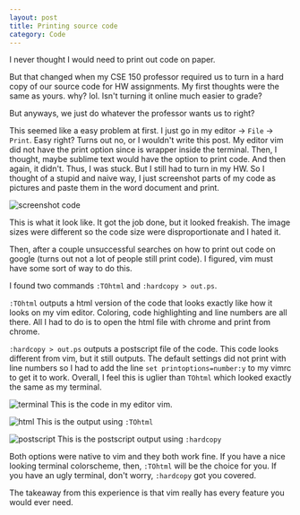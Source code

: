 ```yaml
---
layout: post
title: Printing source code
category: Code
---
```


I never thought I would need to print out code on paper.

But that changed when my CSE 150 professor required us to turn in a hard copy of our source code for HW assignments. My first thoughts were the same as yours. why? lol. Isn't turning it online much easier to grade?

But anyways, we just do whatever the professor wants us to right?

This seemed like a easy problem at first. I just go in my editor -> `File` -> `Print`. Easy right? Turns out no, or I wouldn't write this post. My editor vim did not have the print option since is wrapper inside the terminal. Then, I thought, maybe sublime text would have the option to print code. And then again, it didn't. Thus, I was stuck. But I still had to turn in my HW.
So I thought of a stupid and naive way, I just screenshot parts of my code as pictures and paste them in the word document and print.

![screenshot code](https://user-images.githubusercontent.com/13981821/28505711-33c06b26-6fdb-11e7-8913-6a5723d703cf.png)

This is what it look like. It got the job done, but it looked freakish. The image sizes were different so the code size were disproportionate and I hated it.

Then, after a couple unsuccessful searches on how to print out code on google (turns out not a lot of people still print code). I figured, vim must have some sort of way to do this.

I found two commands `:TOhtml` and `:hardcopy > out.ps`.

`:TOhtml` outputs a html version of the code that looks exactly like how it looks on my vim editor. Coloring, code highlighting and line numbers are all there. All I had to do is to open the html file with chrome and print from chrome.

`:hardcopy > out.ps` outputs a postscript file of the code. This code looks different from vim, but it still outputs.
The default settings did not print with line numbers so I had to add the line `set printoptions=number:y` to my vimrc to get it to work. Overall, I feel this is uglier than `TOhtml` which looked exactly the same as my terminal.

![terminal](https://user-images.githubusercontent.com/13981821/28506206-8f44fd06-6fde-11e7-898e-e2221f51ec84.png)
This is the code in my editor vim.

![html](https://user-images.githubusercontent.com/13981821/28506207-90adeff4-6fde-11e7-805a-03138d598cfe.png)
This is the output using `:TOhtml`

![postscript](https://user-images.githubusercontent.com/13981821/28506210-92132e86-6fde-11e7-8eb6-c53e166def0b.png)
This is the postscript output using `:hardcopy`

Both options were native to vim and they both work fine. If you have a nice looking terminal colorscheme, then, `:TOhtml` will be the choice for you. If you have an ugly terminal, don't worry, `:hardcopy` got you covered.

The takeaway from this experience is that vim really has every feature you would ever need.
